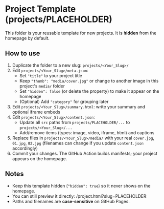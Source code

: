 # Project Template (projects/PLACEHOLDER)

This folder is your reusable template for new projects. It is **hidden** from the homepage by default.

## How to use
1. Duplicate the folder to a new slug: `projects/<Your_Slug>/`
2. Edit `projects/<Your_Slug>/meta.json`:
   - Set `"title"` to your project title
   - Keep `"thumb": "media/cover.jpg"` or change to another image in this project's `media/` folder
   - Set `"hidden": false` (or delete the property) to make it appear on the homepage
   - (Optional) Add `"category"` for grouping later
3. Edit `projects/<Your_Slug>/summary.html`: write your summary and optional iframe embeds
4. Edit `projects/<Your_Slug>/content.json`:
   - Update all `src` paths from `projects/PLACEHOLDER/...` to `projects/<Your_Slug>/...`
   - Add/remove items (types: image, video, iframe, html) and captions
5. Replace files in `projects/<Your_Slug>/media/` with your real `cover.jpg`, `01.jpg`, `02.jpg` (filenames can change if you update `content.json` accordingly)
6. Commit your changes. The GitHub Action builds manifests; your project appears on the homepage.

## Notes
- Keep this template hidden (`"hidden": true`) so it never shows on the homepage.
- You can still preview it directly: /project.html?slug=PLACEHOLDER
- Paths and filenames are **case-sensitive** on GitHub Pages.
